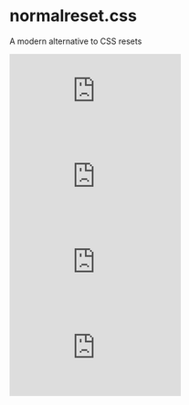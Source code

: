 # normalreset.css
A modern alternative to CSS resets

![](https://img.shields.io/github/license/JasonSubMara/normalreset.css)
![](https://img.shields.io/github/stars/JasonSubMara/normalreset.css)
![](https://img.shields.io/github/repo-size/JasonSubMara/normalreset.css)
![](https://img.shields.io/npm/dt/normalreset.css)

